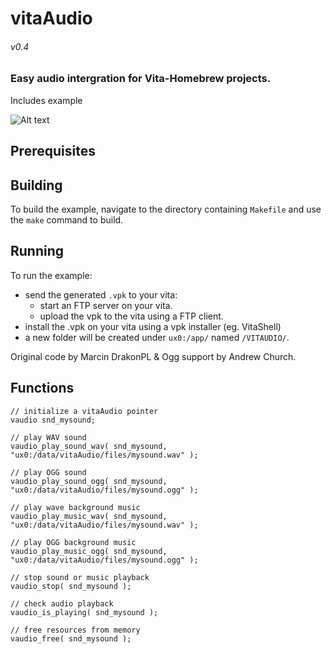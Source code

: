 # vitaAudio
###### *v0.4* 

### Easy audio intergration for Vita-Homebrew projects.

Includes example

![Alt text](http://www.playlight.com.au/vita/vitaAudio/info/vitaAudio.png "")



## Prerequisites



## Building

To build the example, navigate to the directory containing `Makefile` and use the `make` command to build.

## Running

To run the example:
- send the generated `.vpk` to your vita:
	- start an FTP server on your vita.
	- upload the vpk to the vita using a FTP client.
- install the .vpk on your vita using a vpk installer (eg. VitaShell)
- a new folder will be created under `ux0:/app/` named `/VITAUDIO/`.


Original code by Marcin DrakonPL & Ogg support by Andrew Church.

## Functions
```
// initialize a vitaAudio pointer
vaudio snd_mysound;
```

```
// play WAV sound
vaudio_play_sound_wav( snd_mysound, "ux0:/data/vitaAudio/files/mysound.wav" );
```

```
// play OGG sound
vaudio_play_sound_ogg( snd_mysound, "ux0:/data/vitaAudio/files/mysound.ogg" );
```

```
// play wave background music
vaudio_play_music_wav( snd_mysound, "ux0:/data/vitaAudio/files/mysound.wav" );
```

```
// play OGG background music
vaudio_play_music_ogg( snd_mysound, "ux0:/data/vitaAudio/files/mysound.ogg" );
```




```
// stop sound or music playback
vaudio_stop( snd_mysound );
```

```
// check audio playback
vaudio_is_playing( snd_mysound );
```

```
// free resources from memory
vaudio_free( snd_mysound );
```
